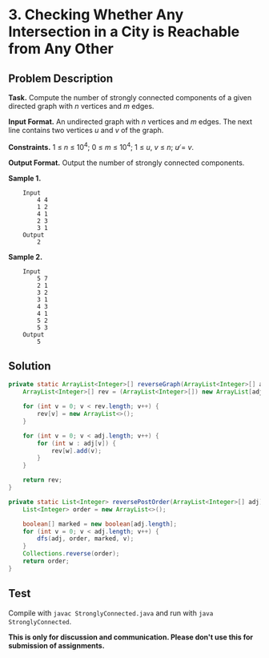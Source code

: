 # 3. Checking Whether Any Intersection in a City is Reachable from Any Other

## Problem Description

**Task.** Compute the number of strongly connected components of a given directed graph with _n_ vertices and _m_ edges.

**Input Format.** An undirected graph with _n_ vertices and _m_ edges. The next line contains two vertices _u_ and _v_ of the graph.

**Constraints.** 1 ≤ _n_ ≤ 10<sup>4</sup>; 0 ≤ _m_ ≤ 10<sup>4</sup>; 1 ≤ _u_, _v_ ≤ _n_; _u_ ̸= _v_.

**Output Format.** Output the number of strongly connected components.

**Sample 1.**

```
    Input
        4 4
        1 2
        4 1
        2 3
        3 1
    Output
        2
```

**Sample 2.**

```
    Input
        5 7
        2 1
        3 2
        3 1
        4 3
        4 1
        5 2
        5 3
    Output
        5
```

## Solution

```java
private static ArrayList<Integer>[] reverseGraph(ArrayList<Integer>[] adj) {
    ArrayList<Integer>[] rev = (ArrayList<Integer>[]) new ArrayList[adj.length];

    for (int v = 0; v < rev.length; v++) {
        rev[v] = new ArrayList<>();
    }

    for (int v = 0; v < adj.length; v++) {
        for (int w : adj[v]) {
            rev[w].add(v);
        }
    }

    return rev;
}

private static List<Integer> reversePostOrder(ArrayList<Integer>[] adj) {
    List<Integer> order = new ArrayList<>();

    boolean[] marked = new boolean[adj.length];
    for (int v = 0; v < adj.length; v++) {
        dfs(adj, order, marked, v);
    }
    Collections.reverse(order);
    return order;
}
```

## Test

Compile with `javac StronglyConnected.java` and run with `java StronglyConnected`.


**This is only for discussion and communication. Please don't use this for submission of assignments.**